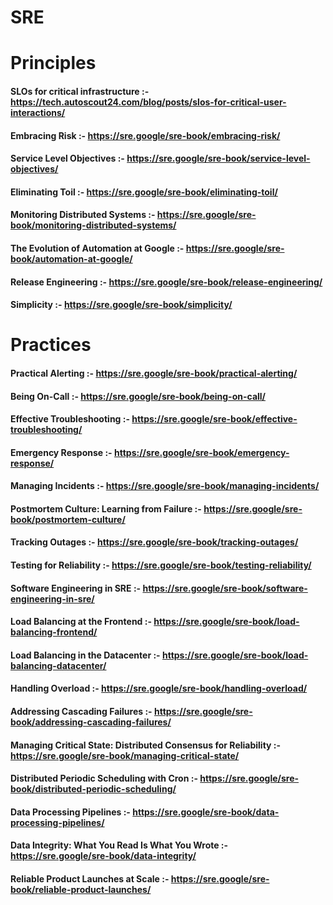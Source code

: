# SRE


# Principles 

#### SLOs for critical infrastructure  :- https://tech.autoscout24.com/blog/posts/slos-for-critical-user-interactions/

#### Embracing Risk :- https://sre.google/sre-book/embracing-risk/

#### Service Level Objectives :- https://sre.google/sre-book/service-level-objectives/

#### Eliminating Toil :- https://sre.google/sre-book/eliminating-toil/

#### Monitoring Distributed Systems :- https://sre.google/sre-book/monitoring-distributed-systems/

#### The Evolution of Automation at Google :- https://sre.google/sre-book/automation-at-google/

#### Release Engineering :- https://sre.google/sre-book/release-engineering/

#### Simplicity :- https://sre.google/sre-book/simplicity/

# Practices

####  Practical Alerting :- https://sre.google/sre-book/practical-alerting/

#### Being On-Call :- https://sre.google/sre-book/being-on-call/

#### Effective Troubleshooting :- https://sre.google/sre-book/effective-troubleshooting/

#### Emergency Response :-  https://sre.google/sre-book/emergency-response/

#### Managing Incidents :- https://sre.google/sre-book/managing-incidents/

#### Postmortem Culture: Learning from Failure :-  https://sre.google/sre-book/postmortem-culture/

#### Tracking Outages :- https://sre.google/sre-book/tracking-outages/

#### Testing for Reliability :- https://sre.google/sre-book/testing-reliability/

#### Software Engineering in SRE :- https://sre.google/sre-book/software-engineering-in-sre/

#### Load Balancing at the Frontend :- https://sre.google/sre-book/load-balancing-frontend/

#### Load Balancing in the Datacenter :- https://sre.google/sre-book/load-balancing-datacenter/

#### Handling Overload :- https://sre.google/sre-book/handling-overload/

#### Addressing Cascading Failures :- https://sre.google/sre-book/addressing-cascading-failures/

#### Managing Critical State: Distributed Consensus for Reliability :- https://sre.google/sre-book/managing-critical-state/

#### Distributed Periodic Scheduling with Cron :- https://sre.google/sre-book/distributed-periodic-scheduling/

#### Data Processing Pipelines :- https://sre.google/sre-book/data-processing-pipelines/

#### Data Integrity: What You Read Is What You Wrote :- https://sre.google/sre-book/data-integrity/

#### Reliable Product Launches at Scale :- https://sre.google/sre-book/reliable-product-launches/
